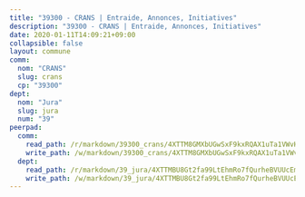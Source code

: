 ```yaml
---
title: "39300 - CRANS | Entraide, Annonces, Initiatives"
description: "39300 - CRANS | Entraide, Annonces, Initiatives"
date: 2020-01-11T14:09:21+09:00
collapsible: false
layout: commune
comm:
  nom: "CRANS"
  slug: crans
  cp: "39300"
dept:
  nom: "Jura"
  slug: jura
  num: "39"
peerpad:
  comm:
    read_path: /r/markdown/39300_crans/4XTTM8GMXbUGwSxF9kxRQAX1uTa1VWvHC2TkXgBgsuqHeyYr9
    write_path: /w/markdown/39300_crans/4XTTM8GMXbUGwSxF9kxRQAX1uTa1VWvHC2TkXgBgsuqHeyYr9-K3TgUVqGmJAFH54G1XUs8bn5SXMuFFqLkRkX99weATjoafoeRBX63i1aKVkXzwtd2xhPQjnyCW4MnjvFWUq6TnqrfqiNyxo9DL6EnmWMuu7GN6nnmncdP29G15zPPnxVifhnRVvD
  dept:
    read_path: /r/markdown/39_jura/4XTTMBU8Gt2fa99LtEhmRo7fQurheBVUUcEmcUcrj82YN8mg7
    write_path: /w/markdown/39_jura/4XTTMBU8Gt2fa99LtEhmRo7fQurheBVUUcEmcUcrj82YN8mg7-K3TgTcNZmu4vnNMaCfgcL8UVTLrMMzc995tkrcbQnJrz2QJUTFFzY77q7ECMK21XeFnonjpMWqFzgVngXjdq8HzYe3HRbuYXbvX8ofWBv48UvWuvbrbp8aQGQQcfezWASxj7orH1
---
```


